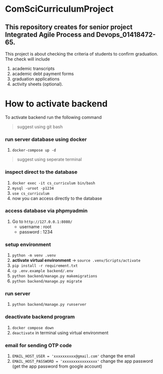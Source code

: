# ComSciCurriculumProject

## This repository creates for senior project Integrated Agile Process and Devops_01418472-65.

This project is about checking the criteria of students to confirm graduation. The check will include 
1. academic transcripts
2. academic debt payment forms 
3. graduation applications
4. activity sheets (optional).

# How to activate backend

To activate backend run the following command 
> suggest using git bash

### run server database using docker
1. `docker-compose up -d`
> suggest using seperate terminal

### inspect direct to the database
1. `docker exec -it cs_curriculum bin/bash`
2. `mysql -uroot -p1234`
3. `use cs_curriculum`
4. now you can access directly to the database

### access database via phpmyadmin
1. Go to `http://127.0.0.1:8080/`
    - username : root
    - password : 1234

### setup environment
1. `python -m venv .venv`
2. __activate virtual environment__ -> `source .venv/Scripts/activate`
3. `pip install -r requirement.txt`
4. `cp .env.example backend/.env`
5. `python backend/manage.py makemigrations`
6. `python backend/manage.py migrate`

### run server
1. `python backend/manage.py runserver`

### deactivate backend program
1. `docker compose down`
2. `deactivate` in terminal using virtual environment

### email for sending OTP code
1. `EMAIL_HOST_USER = 'xxxxxxxxxx@gmail.com'` change the email
2. `EMAIL_HOST_PASSWORD = 'xxxxxxxxxxxxxxxx'` change the app password (get the app password from google account)